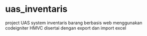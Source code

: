 # uas_inventaris
project UAS
system inventaris barang berbasis web menggunakan codeigniter HMVC disertai dengan export dan import excel
